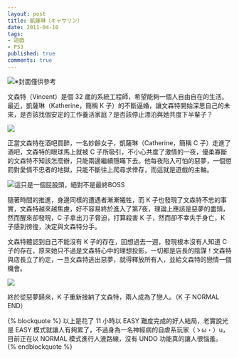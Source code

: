 ```yaml
---
layout: post
title: 凱薩琳（キャサリン）
date: 2011-04-10
tags:
- 遊戲
- PS3
published: true
comments: true
---
```

![※封面僅供參考](http://i.minus.com/iVd4RKlY7q4KD.jpg)

文森特（Vincent）是個 32 歲的系統工程師，希望能夠一個人自由自在的生活。最近，凱薩琳（Katherine，簡稱 K 子）的不斷逼婚，讓文森特開始深思自己的未來，是否該找個安定的工作養活家庭？是否該停止漂泊與她共度下半輩子？

<!-- more -->

![](http://i.minus.com/i79JGowBHn3ir.jpg)

正當文森特在酒吧買醉，一名妙齡女子，凱薩琳（Catherine，簡稱 C 子）走進了酒吧，文森特的眼球馬上就被 C 子所吸引，不小心共度了激情的一夜，優柔寡斷的文森特不知該怎麼辦，只能兩邊繼續隱瞞下去。他每夜陷入可怕的惡夢，一個懲罰對愛情不忠者的地獄，只能不斷往上爬尋求倖存，而這就是遊戲的主軸。

![這只是一個屁股頭，絕對不是最終BOSS](http://i.minus.com/iix5b68q5f9yo.jpg)

隨著時間的推進，身邊同樣的遭遇者漸漸犧牲，而 K 子也發現了文森特不忠的事實，文森特越來越焦慮，好不容易終於進入了第7夜，理論上應該是惡夢的盡頭，然而醒來卻發現，C 子拿出刀子脅迫，打算殺害 K 子，然而卻不幸失手身亡，K 子感到徬徨，決定與文森特分手。

文森特體認到自己不能沒有 K 子的存在，回想過去一週，發現根本沒有人知道 C 子的存在，原來她只不過是文森特心中的理想投影，一切都是店長的陰謀！文森特與店長立了約定，一旦文森特逃出惡夢，就得釋放所有人，並給文森特的戀情一個機會。

![](http://i.minus.com/ibhkh1DRRs3iBV.jpg)

終於從惡夢歸來，K 子重新接納了文森特，兩人成為了戀人。（K 子 NORMAL END）

{% blockquote %}
以上是花了 11 小時以 EASY 難度完成的好人結局，老實說光是 EASY 模式就讓人有夠累了，不過身為一名神經病的自虐系玩家（ゝω・）u，目前正在以 NORMAL 模式進行人渣路線，沒有 UNDO 功能真的讓人很惱羞。
{% endblockquote %}